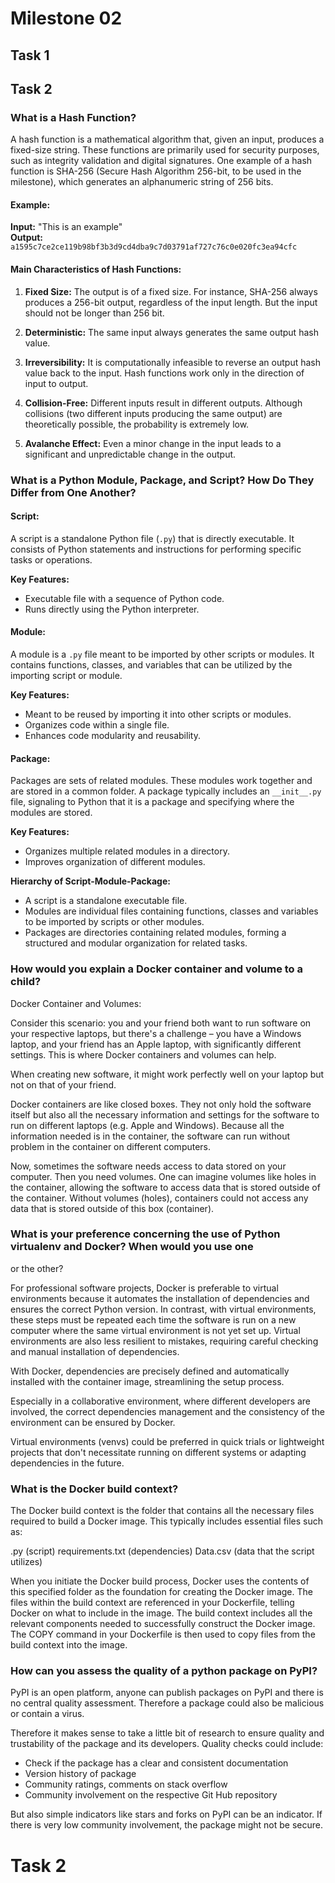 # Milestone 02

## Task 1

## Task 2

### What is a Hash Function?

A hash function is a mathematical algorithm that, given an input, produces a fixed-size string. These functions are primarily used for security purposes, such as integrity validation and digital signatures. One example of a hash function is SHA-256 (Secure Hash Algorithm 256-bit, to be used in the milestone), which generates an alphanumeric string of 256 bits.

#### Example:

**Input:** "This is an example"  
**Output:** `a1595c7ce2ce119b98bf3b3d9cd4dba9c7d03791af727c76c0e020fc3ea94cfc`

#### Main Characteristics of Hash Functions:

1. **Fixed Size:** The output is of a fixed size. For instance, SHA-256 always produces a 256-bit output, regardless of the input length. But the input should not be longer than 256 bit. 

2. **Deterministic:** The same input always generates the same output hash value.

3. **Irreversibility:** It is computationally infeasible to reverse an output hash value back to the input. Hash functions work only in the direction of input to output.

4. **Collision-Free:** Different inputs result in different outputs. Although collisions (two different inputs producing the same output) are theoretically possible, the probability is extremely low.

5. **Avalanche Effect:** Even a minor change in the input leads to a significant and unpredictable change in the output.

### What is a Python Module, Package, and Script? How Do They Differ from One Another?

#### Script:

A script is a standalone Python file (`.py`) that is directly executable. It consists of Python statements and instructions for performing specific tasks or operations.

**Key Features:**
- Executable file with a sequence of Python code.
- Runs directly using the Python interpreter.

#### Module:

A module is a `.py` file meant to be imported by other scripts or modules. It contains functions, classes, and variables that can be utilized by the importing script or module.

**Key Features:**
- Meant to be reused by importing it into other scripts or modules.
- Organizes code within a single file.
- Enhances code modularity and reusability.

#### Package:

Packages are sets of related modules. These modules work together and are stored in a common folder. A package typically includes an `__init__.py` file, signaling to Python that it is a package and specifying where the modules are stored.

**Key Features:**
- Organizes multiple related modules in a directory. 
- Improves organization of different modules. 

**Hierarchy of Script-Module-Package:**

- A script is a standalone executable file.
- Modules are individual files containing functions, classes and variables to be imported by scripts or other modules. 
- Packages are directories containing related modules, forming a structured and modular organization for related tasks.

### How would you explain a Docker container and volume to a child? 

Docker Container and Volumes: 

Consider this scenario: you and your friend both want to run software on your respective laptops, but there's a challenge – you have a Windows laptop, and your friend has an Apple laptop, with significantly different settings. This is where Docker containers and volumes can help. 

When creating new software, it might work perfectly well on your laptop but not on that of your friend. 

Docker containers are like closed boxes. They not only hold the software itself but also all the necessary information and settings for the software to run on different laptops (e.g. Apple and Windows). Because all the information needed is in the container, the software can run without problem in the container on different computers. 

Now, sometimes the software needs access to data stored on your computer. Then you need volumes. One can imagine volumes like holes in the container, allowing the software to access data that is stored outside of the container. Without volumes (holes), containers could not access any data that is stored outside of this box (container). 

### What is your preference concerning the use of Python virtualenv and Docker? When would you use one
or the other?

For professional software projects, Docker is preferable to virtual environments because it automates the installation of dependencies and ensures the correct Python version. In contrast, with virtual environments, these steps must be repeated each time the software is run on a new computer where the same virtual environment is not yet set up. Virtual environments are also less resilient to mistakes, requiring careful checking and manual installation of dependencies.

With Docker, dependencies are precisely defined and automatically installed with the container image, streamlining the setup process.

Especially in a collaborative environment, where different developers are involved, the correct dependencies management and the consistency of the environment can be ensured by Docker. 

Virtual environments (venvs) could be preferred in quick trials or lightweight projects that don't necessitate running on different systems or adapting dependencies in the future. 

### What is the Docker build context?

The Docker build context is the folder that contains all the necessary files required to build a Docker image. This typically includes essential files such as:

.py (script)
requirements.txt (dependencies)
Data.csv (data that the script utilizes)

When you initiate the Docker build process, Docker uses the contents of this specified folder as the foundation for creating the Docker image. 
The files within the build context are referenced in your Dockerfile, telling Docker on what to include in the image. The build context includes all the relevant components needed to successfully construct the Docker image. The COPY command in your Dockerfile is then used to copy files from the build context into the image.

### How can you assess the quality of a python package on PyPI?

PyPI is an open platform, anyone can publish packages on PyPI and there is no central quality assessment. Therefore a package could also be malicious or contain a virus. 

Therefore it makes sense to take a little bit of research to ensure quality and trustability of the package and its developers. Quality checks could include:

- Check if the package has a clear and consistent documentation 
- Version history of package
- Community ratings, comments on stack overflow
- Community involvement on the respective Git Hub repository 

But also simple indicators like stars and forks on PyPI can be an indicator. If there is very low community involvement, the package might not be secure. 



# Task 2 